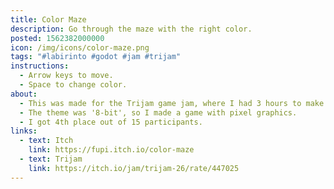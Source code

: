 ```yaml
---
title: Color Maze
description: Go through the maze with the right color.
posted: 1562382000000
icon: /img/icons/color-maze.png
tags: "#labirinto #godot #jam #trijam"
instructions:
  - Arrow keys to move.
  - Space to change color.
about:
  - This was made for the Trijam game jam, where I had 3 hours to make a game.
  - The theme was '8-bit', so I made a game with pixel graphics.
  - I got 4th place out of 15 participants.
links:
  - text: Itch
    link: https://fupi.itch.io/color-maze
  - text: Trijam
    link: https://itch.io/jam/trijam-26/rate/447025
---
```

<itch url="https://itch.io/embed-upload/1524734?color=2d2d2d"></itch>
